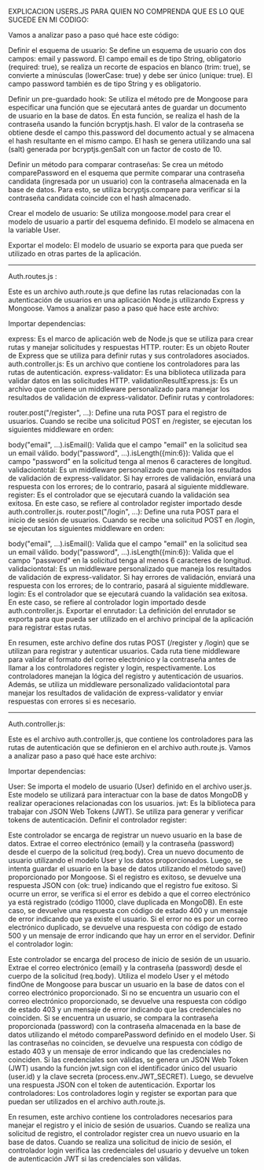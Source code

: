 EXPLICACION USERS.JS PARA QUIEN NO COMPRENDA QUE ES LO QUE SUCEDE EN MI CODIGO:

Vamos a analizar paso a paso qué hace este código:

Definir el esquema de usuario:
Se define un esquema de usuario con dos campos: email y password. El campo email es de tipo String, obligatorio (required: true), se realiza un recorte de espacios en blanco (trim: true), se convierte a minúsculas (lowerCase: true) y debe ser único (unique: true). El campo password también es de tipo String y es obligatorio.

Definir un pre-guardado hook:
Se utiliza el método pre de Mongoose para especificar una función que se ejecutará antes de guardar un documento de usuario en la base de datos. En esta función, se realiza el hash de la contraseña usando la función bcryptjs.hash. El valor de la contraseña se obtiene desde el campo this.password del documento actual y se almacena el hash resultante en el mismo campo. El hash se genera utilizando una sal (salt) generada por bcryptjs.genSalt con un factor de costo de 10.

Definir un método para comparar contraseñas:
Se crea un método comparePassword en el esquema que permite comparar una contraseña candidata (ingresada por un usuario) con la contraseña almacenada en la base de datos. Para esto, se utiliza bcryptjs.compare para verificar si la contraseña candidata coincide con el hash almacenado.

Crear el modelo de usuario:
Se utiliza mongoose.model para crear el modelo de usuario a partir del esquema definido. El modelo se almacena en la variable User.

Exportar el modelo:
El modelo de usuario se exporta para que pueda ser utilizado en otras partes de la aplicación.

-----------------------------------------------------------------------------------------------------------------------------------
Auth.routes.js  :

Este es un archivo auth.route.js que define las rutas relacionadas con la autenticación de usuarios en una aplicación Node.js utilizando Express y Mongoose. Vamos a analizar paso a paso qué hace este archivo:

Importar dependencias:

express: Es el marco de aplicación web de Node.js que se utiliza para crear rutas y manejar solicitudes y respuestas HTTP.
router: Es un objeto Router de Express que se utiliza para definir rutas y sus controladores asociados.
auth.controller.js: Es un archivo que contiene los controladores para las rutas de autenticación.
express-validator: Es una biblioteca utilizada para validar datos en las solicitudes HTTP.
validationResultExpress.js: Es un archivo que contiene un middleware personalizado para manejar los resultados de validación de express-validator.
Definir rutas y controladores:

router.post("/register", ...): Define una ruta POST para el registro de usuarios. Cuando se recibe una solicitud POST en /register, se ejecutan los siguientes middleware en orden:

body("email", ...).isEmail(): Valida que el campo "email" en la solicitud sea un email válido.
body("password", ...).isLength({min:6}): Valida que el campo "password" en la solicitud tenga al menos 6 caracteres de longitud.
validaciontotal: Es un middleware personalizado que maneja los resultados de validación de express-validator. Si hay errores de validación, enviará una respuesta con los errores; de lo contrario, pasará al siguiente middleware.
register: Es el controlador que se ejecutará cuando la validación sea exitosa. En este caso, se refiere al controlador register importado desde auth.controller.js.
router.post("/login", ...): Define una ruta POST para el inicio de sesión de usuarios. Cuando se recibe una solicitud POST en /login, se ejecutan los siguientes middleware en orden:

body("email", ...).isEmail(): Valida que el campo "email" en la solicitud sea un email válido.
body("password", ...).isLength({min:6}): Valida que el campo "password" en la solicitud tenga al menos 6 caracteres de longitud.
validaciontotal: Es un middleware personalizado que maneja los resultados de validación de express-validator. Si hay errores de validación, enviará una respuesta con los errores; de lo contrario, pasará al siguiente middleware.
login: Es el controlador que se ejecutará cuando la validación sea exitosa. En este caso, se refiere al controlador login importado desde auth.controller.js.
Exportar el enrutador:
La definición del enrutador se exporta para que pueda ser utilizado en el archivo principal de la aplicación para registrar estas rutas.

En resumen, este archivo define dos rutas POST (/register y /login) que se utilizan para registrar y autenticar usuarios. Cada ruta tiene middleware para validar el formato del correo electrónico y la contraseña antes de llamar a los controladores register y login, respectivamente. Los controladores manejan la lógica del registro y autenticación de usuarios. Además, se utiliza un middleware personalizado validaciontotal para manejar los resultados de validación de express-validator y enviar respuestas con errores si es necesario.

------------------------------------------------------------------------------------------------------------------------------------
Auth.controller.js:


Este es el archivo auth.controller.js, que contiene los controladores para las rutas de autenticación que se definieron en el archivo auth.route.js. Vamos a analizar paso a paso qué hace este archivo:

Importar dependencias:

User: Se importa el modelo de usuario (User) definido en el archivo user.js. Este modelo se utilizará para interactuar con la base de datos MongoDB y realizar operaciones relacionadas con los usuarios.
jwt: Es la biblioteca para trabajar con JSON Web Tokens (JWT). Se utiliza para generar y verificar tokens de autenticación.
Definir el controlador register:

Este controlador se encarga de registrar un nuevo usuario en la base de datos.
Extrae el correo electrónico (email) y la contraseña (password) desde el cuerpo de la solicitud (req.body).
Crea un nuevo documento de usuario utilizando el modelo User y los datos proporcionados.
Luego, se intenta guardar el usuario en la base de datos utilizando el método save() proporcionado por Mongoose.
Si el registro es exitoso, se devuelve una respuesta JSON con {ok: true} indicando que el registro fue exitoso.
Si ocurre un error, se verifica si el error es debido a que el correo electrónico ya está registrado (código 11000, clave duplicada en MongoDB). En este caso, se devuelve una respuesta con código de estado 400 y un mensaje de error indicando que ya existe el usuario. Si el error no es por un correo electrónico duplicado, se devuelve una respuesta con código de estado 500 y un mensaje de error indicando que hay un error en el servidor.
Definir el controlador login:

Este controlador se encarga del proceso de inicio de sesión de un usuario.
Extrae el correo electrónico (email) y la contraseña (password) desde el cuerpo de la solicitud (req.body).
Utiliza el modelo User y el método findOne de Mongoose para buscar un usuario en la base de datos con el correo electrónico proporcionado.
Si no se encuentra un usuario con el correo electrónico proporcionado, se devuelve una respuesta con código de estado 403 y un mensaje de error indicando que las credenciales no coinciden.
Si se encuentra un usuario, se compara la contraseña proporcionada (password) con la contraseña almacenada en la base de datos utilizando el método comparePassword definido en el modelo User. Si las contraseñas no coinciden, se devuelve una respuesta con código de estado 403 y un mensaje de error indicando que las credenciales no coinciden.
Si las credenciales son válidas, se genera un JSON Web Token (JWT) usando la función jwt.sign con el identificador único del usuario (user.id) y la clave secreta (process.env.JWT_SECRET). Luego, se devuelve una respuesta JSON con el token de autenticación.
Exportar los controladores:
Los controladores login y register se exportan para que puedan ser utilizados en el archivo auth.route.js.

En resumen, este archivo contiene los controladores necesarios para manejar el registro y el inicio de sesión de usuarios. Cuando se realiza una solicitud de registro, el controlador register crea un nuevo usuario en la base de datos. Cuando se realiza una solicitud de inicio de sesión, el controlador login verifica las credenciales del usuario y devuelve un token de autenticación JWT si las credenciales son válidas.




